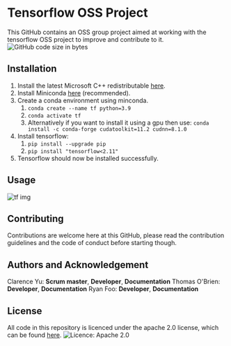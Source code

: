 # Tensorflow OSS Project
This GitHub contains an OSS group project aimed at working with the tensorflow OSS project to improve and contribute to it.
![GitHub code size in bytes](https://img.shields.io/github/languages/code-size/ClarenceYu12/Open_Source_Project)

## Installation
1. Install the latest Microsoft C++ redistributable [here](https://learn.microsoft.com/en-US/cpp/windows/latest-supported-vc-redist?view=msvc-170#visual-studio-2015-2017-2019-and-2022).
2. Install Miniconda [here](https://docs.anaconda.com/free/miniconda/) (recommended).
3. Create a conda environment using minconda.
    1. `conda create --name tf python=3.9`
    2. `conda activate tf`
    3. Alternatively if you want to install it using a gpu then use: `conda install -c conda-forge cudatoolkit=11.2 cudnn=8.1.0`
4. Install tensorflow:
    1. `pip install --upgrade pip`
    2. `pip install "tensorflow<2.11"`
5. Tensorflow should now be installed successfully.
  
## Usage
  ![tf img](https://imgur.com/VqY1LFQ.png)
  
  
## Contributing
Contributions are welcome here at this GitHub, please read the contribution guidelines and the code of conduct
before starting though.

## Authors and Acknowledgement
Clarence Yu: **Scrum master**, **Developer**, **Documentation**
Thomas O'Brien: **Developer**, **Documentation**
Ryan Foo: **Developer**, **Documentation**


## License
All code in this repository is licenced under the apache 2.0 license, which can be found [here](https://choosealicense.com/licenses/apache-2.0/). ![Licence: Apache 2.0](https://img.shields.io/pypi/l/giteo)

